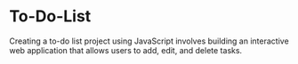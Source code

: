 # To-Do-List
Creating a to-do list project using JavaScript involves building an interactive web application that allows users to add, edit, and delete tasks. 
